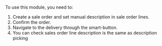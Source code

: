 To use this module, you need to:

1.  Create a sale order and set manual description in sale order lines.
2.  Confirm the order.
3.  Navigate to the delivery through the smart-button.
4.  You can check sales order line description is the same as
    description picking
